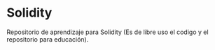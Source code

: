 # Solidity

Repositorio de aprendizaje para Solidity (Es de libre uso el codigo y el repositorio para educación).

